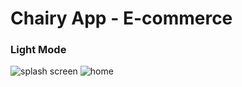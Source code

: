 # Chairy App - E-commerce
### Light Mode
![splash screen](https://github.com/user-attachments/assets/d23d080f-a451-4ed1-85e6-f3b64483dab3)
![home](https://github.com/user-attachments/assets/169199cd-e1e9-4dec-a69d-b75a5435648e)
